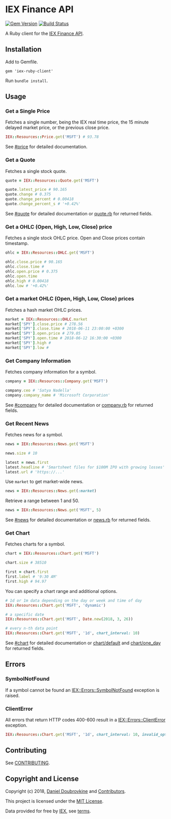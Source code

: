 IEX Finance API
===============

[![Gem Version](https://badge.fury.io/rb/iex-ruby-client.svg)](https://badge.fury.io/rb/iex-ruby-client)
[![Build Status](https://travis-ci.org/dblock/iex-ruby-client.svg?branch=master)](https://travis-ci.org/dblock/iex-ruby-client)

A Ruby client for the [IEX Finance API](https://iextrading.com/developer).

## Installation

Add to Gemfile.

```
gem 'iex-ruby-client'
```

Run `bundle install`.

## Usage

### Get a Single Price

Fetches a single number, being the IEX real time price, the 15 minute delayed market price, or the previous close price.

```ruby
IEX::Resources::Price.get('MSFT') # 93.78
```

See [#price](https://iextrading.com/developer/docs/#price) for detailed documentation.

### Get a Quote

Fetches a single stock quote.

```ruby
quote = IEX::Resources::Quote.get('MSFT')

quote.latest_price # 90.165
quote.change # 0.375
quote.change_percent # 0.00418
quote.change_percent_s # '+0.42%'
```

See [#quote](https://iextrading.com/developer/docs/#quote) for detailed documentation or [quote.rb](lib/iex/resources/quote.rb) for returned fields.

### Get a OHLC (Open, High, Low, Close) price

Fetches a single stock OHLC price. Open and Close prices contain timestamp.
```ruby
ohlc = IEX::Resources::OHLC.get('MSFT')

ohlc.close.price # 90.165
ohlc.close.time #
ohlc.open.price # 0.375
ohlc.open.time
ohlc.high # 0.00418
ohlc.low # '+0.42%'
```

### Get a market OHLC (Open, High, Low, Close) prices

Fetches a hash market OHLC prices.
```ruby
market = IEX::Resources::OHLC.market
market['SPY'].close.price # 278.56
market['SPY'].close.time # 2018-06-11 23:00:00 +0300
market['SPY'].open.price # 279.05
market['SPY'].open.time # 2018-06-12 16:30:00 +0300
market['SPY'].high #
market['SPY'].low #
```

### Get Company Information

Fetches company information for a symbol.

```ruby
company = IEX::Resources::Company.get('MSFT')

company.ceo # 'Satya Nadella'
company.company_name # 'Microsoft Corporation'
```

See [#company](https://iextrading.com/developer/docs/#company) for detailed documentation or [company.rb](lib/iex/resources/company.rb) for returned fields.

### Get Recent News

Fetches news for a symbol.

```ruby
news = IEX::Resources::News.get('MSFT')

news.size # 10

latest = news.first
latest.headline # 'Smartsheet files for $100M IPO with growing losses'
latest.url # 'https://...'
```

Use `market` to get market-wide news.

```ruby
news = IEX::Resources::News.get(:market)
```

Retrieve a range between 1 and 50.

```ruby
news = IEX::Resources::News.get('MSFT', 5)
```

See [#news](https://iextrading.com/developer/docs/#news) for detailed documentation or [news.rb](lib/iex/resources/news.rb) for returned fields.

### Get Chart

Fetches charts for a symbol.

```ruby
chart = IEX::Resources::Chart.get('MSFT')

chart.size # 38510

first = chart.first
first.label # '9:30 AM'
first.high # 94.97
```

You can specify a chart range and additional options.

```ruby
# 1d or 1m data depending on the day or week and time of day
IEX::Resources::Chart.get('MSFT', 'dynamic')

# a specific date
IEX::Resources::Chart.get('MSFT', Date.new(2018, 3, 26))

# every n-th data point
IEX::Resources::Chart.get('MSFT', '1d', chart_interval: 10)
```

See [#chart](https://iextrading.com/developer/docs/#chart) for detailed documentation or [chart/default](lib/iex/resources/chart/default.rb) and [chart/one_day](lib/iex/resources/chart/one_day.rb) for returned fields.

## Errors

### SymbolNotFound

If a symbol cannot be found an [IEX::Errors::SymbolNotFound](lib/iex/errors/symbol_not_found_error.rb) exception is raised.

### ClientError

All errors that return HTTP codes 400-600 result in a [IEX::Errors::ClientError](lib/iex/errors/client_error.rb) exception.

```ruby
IEX::Resources::Chart.get('MSFT', '1d', chart_interval: 10, invalid_option: 'foo')
```

## Contributing

See [CONTRIBUTING](CONTRIBUTING.md).

## Copyright and License

Copyright (c) 2018, [Daniel Doubrovkine](https://twitter.com/dblockdotorg) and [Contributors](CHANGELOG.md).

This project is licensed under the [MIT License](LICENSE.md).

Data provided for free by [IEX](https://iextrading.com/developer), see [terms](https://iextrading.com/api-terms).
